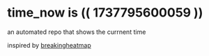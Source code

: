 # time_now is (( 1737795600059 ))

an automated repo that shows the currnent time

inspired by [breakingheatmap](https://github.com/breakingheatmap/breakingheatmap)